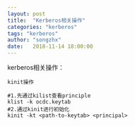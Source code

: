 ```yaml
---
layout: post
title:  "Kerberos相关操作"
categories: "kerberos"
tags: "kerberos"
author: "songzhx"
date:   2018-11-14 18:00:00
---
```




kerberos相关操作：

```shell
kinit操作

#1.先通过kilist查看principle
klist -k ocdc.keytab
#2.通过kinit进行初始化
kinit -kt <path-to-keytab> <principal>

```







